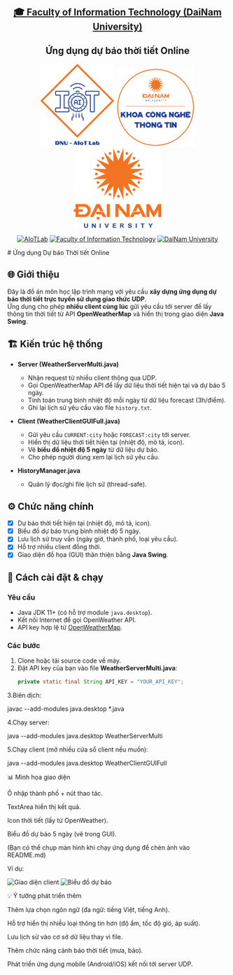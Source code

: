 <h2 align="center">
    <a href="https://dainam.edu.vn/vi/khoa-cong-nghe-thong-tin">
    🎓 Faculty of Information Technology (DaiNam University)
    </a>
</h2>
<h2 align="center">
   Ứng dụng dự báo thời tiết Online
</h2>
<div align="center">
    <p align="center">
        <img src="docs/aiotlab_logo.png" alt="AIoTLab Logo" width="170"/>
        <img src="docs/fitdnu_logo.png" alt="AIoTLab Logo" width="180"/>
        <img src="docs/dnu_logo.png" alt="DaiNam University Logo" width="200"/>
    </p>

[![AIoTLab](https://img.shields.io/badge/AIoTLab-green?style=for-the-badge)](https://www.facebook.com/DNUAIoTLab)
[![Faculty of Information Technology](https://img.shields.io/badge/Faculty%20of%20Information%20Technology-blue?style=for-the-badge)](https://dainam.edu.vn/vi/khoa-cong-nghe-thong-tin)
[![DaiNam University](https://img.shields.io/badge/DaiNam%20University-orange?style=for-the-badge)](https://dainam.edu.vn)

</div>
# Ứng dụng Dự báo Thời tiết Online 

## 🌐 Giới thiệu
Đây là đồ án môn học lập trình mạng với yêu cầu **xây dựng ứng dụng dự báo thời tiết trực tuyến sử dụng giao thức UDP**.  
Ứng dụng cho phép **nhiều client cùng lúc** gửi yêu cầu tới server để lấy thông tin thời tiết từ API **OpenWeatherMap** và hiển thị trong giao diện **Java Swing**.

## 🏗 Kiến trúc hệ thống
- **Server (WeatherServerMulti.java)**  
  - Nhận request từ nhiều client thông qua UDP.  
  - Gọi OpenWeatherMap API để lấy dữ liệu thời tiết hiện tại và dự báo 5 ngày.  
  - Tính toán trung bình nhiệt độ mỗi ngày từ dữ liệu forecast (3h/điểm).  
  - Ghi lại lịch sử yêu cầu vào file `history.txt`.  

- **Client (WeatherClientGUIFull.java)**  
  - Gửi yêu cầu `CURRENT:city` hoặc `FORECAST:city` tới server.  
  - Hiển thị dữ liệu thời tiết hiện tại (nhiệt độ, mô tả, icon).  
  - Vẽ **biểu đồ nhiệt độ 5 ngày** từ dữ liệu dự báo.  
  - Cho phép người dùng xem lại lịch sử yêu cầu.  

- **HistoryManager.java**  
  - Quản lý đọc/ghi file lịch sử (thread-safe).  

## ⚙️ Chức năng chính
- [x] Dự báo thời tiết hiện tại (nhiệt độ, mô tả, icon).  
- [x] Biểu đồ dự báo trung bình nhiệt độ 5 ngày.  
- [x] Lưu lịch sử truy vấn (ngày giờ, thành phố, loại yêu cầu).  
- [x] Hỗ trợ nhiều client đồng thời.  
- [x] Giao diện đồ họa (GUI) thân thiện bằng **Java Swing**.  

## 🚀 Cách cài đặt & chạy

### Yêu cầu
- Java JDK 11+ (có hỗ trợ module `java.desktop`).  
- Kết nối Internet để gọi OpenWeather API.  
- API key hợp lệ từ [OpenWeatherMap](https://openweathermap.org/api).  

### Các bước
1. Clone hoặc tải source code về máy.  
2. Đặt API key của bạn vào file **WeatherServerMulti.java**:
   ```java
   private static final String API_KEY = "YOUR_API_KEY";
3.Biên dịch:

javac --add-modules java.desktop *.java


4.Chạy server:

java --add-modules java.desktop WeatherServerMulti


5.Chạy client (mở nhiều cửa sổ client nếu muốn):

java --add-modules java.desktop WeatherClientGUIFull

📊 Minh họa giao diện

Ô nhập thành phố + nút thao tác.

TextArea hiển thị kết quả.

Icon thời tiết (lấy từ OpenWeather).

Biểu đồ dự báo 5 ngày (vẽ trong GUI).

(Bạn có thể chụp màn hình khi chạy ứng dụng để chèn ảnh vào README.md)

Ví dụ:

![Giao diện client](docs/Client)
![Biểu đồ dự báo](images/chart.png)

💡 Ý tưởng phát triển thêm

Thêm lựa chọn ngôn ngữ (đa ngữ: tiếng Việt, tiếng Anh).

Hỗ trợ hiển thị nhiều loại thông tin hơn (độ ẩm, tốc độ gió, áp suất).

Lưu lịch sử vào cơ sở dữ liệu thay vì file.

Thêm chức năng cảnh báo thời tiết (mưa, bão).

Phát triển ứng dụng mobile (Android/iOS) kết nối tới server UDP.
